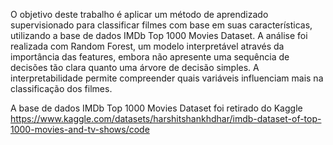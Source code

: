 O objetivo deste trabalho é aplicar um método de aprendizado supervisionado para classificar filmes com base em suas características,
utilizando a base de dados IMDb Top 1000 Movies Dataset.
A análise foi realizada com Random Forest, um modelo interpretável através da importância das features,
embora não apresente uma sequência de decisões tão clara quanto uma árvore de decisão simples.
A interpretabilidade permite compreender quais variáveis influenciam mais na classificação dos filmes.

A base de dados IMDb Top 1000 Movies Dataset foi retirado do Kaggle https://www.kaggle.com/datasets/harshitshankhdhar/imdb-dataset-of-top-1000-movies-and-tv-shows/code
